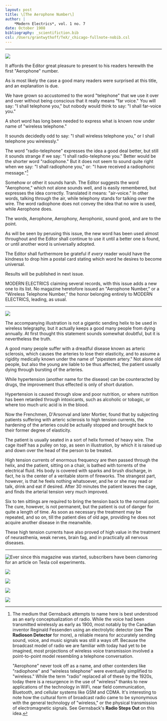 ```yaml
---
layout: post
title: \[The Aerophone Number\]
author: |
    *Modern Electrics*, vol. 1 no. 7
date: October 1908
bibliography: _scientifiction.bib
csl: /Users/grantwythoff/TeX/_chicago-fullnote-nobib.csl
---
```




* * * * * * * * 

![](images/me_cover_aerophone.jpg)

It affords the Editor great pleasure to present to his readers herewith the first "Aerophone" number.

As is most likely the case a good many readers were surprised at this title, and an explanation is due.

We have grown so accustomed to the word "telephone" that we use it over and over without being conscious that it really means "far voice."  You will say: "I shall telephone you," but nobody would think to say: "I shall far-voice you."

A short word has long been needed to express what is known now under name of "wireless telephone."

It sounds decidedly odd to say: "I shall wireless telephone you," or I shall telephone you wirelessly."

The word "radio-telephone" expresses the idea a good deal better, but still it sounds strange if we say: "I shall radio-telephone you."  Better would be the shorter word "radiophone."  But it does not seem to sound quite right when we say: "I shall radiophone you," or: "I have received a radiophonic message."[^pho]

Somehow or other it sounds harsh.  The Editor suggests the word "Aerophone," which not alone sounds well, and is easily remembered, but expresses the idea correctly.  Translated it means: "air-voice."  In other words, talking through the air, while telephony stands for talking over the wire.  The word radiophone does not convey the idea that no wire is used, while Aerophone does.

The words, Aerophone, Aerophony, Aerophonic, sound good, and are to the point.

As will be seen by perusing this issue, the new word has been used almost throughout and the Editor shall continue to use it until a better one is found, or until another word is universally adopted.

The Editor shall furthermore be grateful if *every* reader would have the kindness to drop him a postal card stating which word he desires to become universal.

Results will be published in next issue.

MODERN ELECTRICS claiming several records, with this issue adds a new one to its list.  No magazine heretofore issued an "Aerophone Number," or a "Wireless Telephone Number," the honor belonging entirely to MODERN ELECTRICS, leading, as usual.

* * * * * * * * * * * 

![](images/electrical_baths.png)

The accompanying illustration is not a gigantic sending helix to be used in wireless telegraphy, but it actually keeps a good many people from dying annually.  At first thought this statement sounds somewhat doubtful, but it is nevertheless the truth.

A good many people suffer with a dreadful disease known as arteric sclerosis, which causes the arteries to lose their elasticity, and to assume a rigidity medically known under the name of "pipestem artery."  Not alone old people, but also the young are liable to be thus affected, the patient usually dying through bursting of the arteries.

While hypertension (another name for the disease) can be counteracted by drugs, the improvement thus effected is only of short duration.

Hypertension is caused through slow and poor nutrition, or where nutrition has been retarded through intoxicants, such as alcoholic or tobagic, or where too much uric acid is in the blood.

Now the Frenchmen, D'Arsonval and later Mortier, found that by subjecting patients suffering with arteric sclerosis to high tension currents, the hardening of the arteries could be actually stopped and brought back to their former degree of elasticity.

The patient is usually seated in a sort of helix formed of heavy wire.  The cage itself has a pulley on top, as seen in illustration, by which it is raised up and down over the head of the person to be treated.

High tension currents of enormous frequency are then passed through the helix, and the patient, sitting on a chair, is bathed with torrents of the electrical fluid.  His body is covered with sparks and brush discharge, in fact, he is the center of a veritable storm of fireworks.  The strangest part, however, is that he feels nothing whatsoever, and he or she may read or talk, drink and eat if desired.  After 30 minutes the patient leaves the cage, and finds the arterial tension very much improved.

Six to ten sittings are required to bring the tension back to the normal point.  The cure, however, is not permanent, but the patient is out of danger for quite a length of time.  As soon as necessary the treatment may be repeated, and so on, till the patient dies of old age, providing he does not acquire another disease in the meanwhile.

These high tension currents have also proved of high value in the treatment of neurasthenia, weak nerves, brain fag, and in practically all nervous diseases.

* * * * * * * * * * * 

![Ever since this magazine was started, subscribers have been clamoring for an article on Tesla coil experiments.](images/tesla_coil1.png)

![](images/tesla_coil2.png)

![](images/tesla_coil3.png)

![](images/tesla_coil4.png)

![](images/tesla_coil5.png)

[^pho]:  The medium that Gernsback attempts to name here is best understood as an early conceptualization of radio.  While the voice had been transmitted wirelessly as early as 1900, most notably by the Canadian inventor Reginald Fessenden using an electrolytic detector (see **The Radioson Detector** for more), a reliable means for accurately sending sound, voice, and music signals was still a ways off.  Because the broadcast model of radio we are familiar with today had yet to be imagined, most projections of wireless voice transmission involved a point-to-point model resembling a telephone conversation.

    "Aerophone" never took off as a name, and other contenders like "radiophone" and "wireless telephone" were eventually simplified to "wireless."  While the term "radio" replaced all of these by the 1920s, today there is a resurgence in the use of "wireless" thanks to new applications of the technology in WiFi, near field communication, Bluetooth, and cellular systems like GSM and CDMA.  It's interesting to note how the cultural form of broadcast radio came to be synonymous with the general technology of "wireless," or the physical transmission of electromagnetic signals.  See Gernsback's **Radio Steps Out** on this idea.